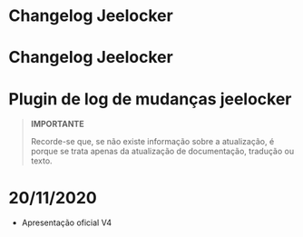 # Changelog Jeelocker

# Changelog Jeelocker

# Plugin de log de mudanças jeelocker

>**IMPORTANTE**
>
>Recorde-se que, se não existe informação sobre a atualização, é porque se trata apenas da atualização de documentação, tradução ou texto.

# 20/11/2020

- Apresentação oficial V4
